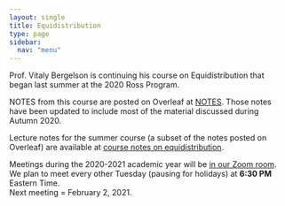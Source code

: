 ```yaml
---
layout: single
title: Equidistribution
type: page
sidebar:
  nav: "menu"
---
```


Prof. Vitaly Bergelson is continuing his course on Equidistribution that began last summer at
the 2020 Ross Program.  

NOTES from this course are posted on Overleaf at [NOTES](https://www.overleaf.com/read/gwnwmsrzqjkm). 
Those notes have been updated to include most of the material discussed during Autumn 2020.  

Lecture notes for the summer course (a subset of the notes posted on Overleaf) are available at
[course notes on equidistribution](./Equidistribution_Notes.pdf). 

Meetings during the 2020-2021 academic year will be 
[in our Zoom room](https://zoom.us/my/rossmath?pwd=R2dSMG1ETDltRVNGT2tvT1hDcEg5dz09).
We plan to meet every other Tuesday (pausing for holidays) at **6:30 PM** Eastern Time.  
Next meeting = February 2, 2021.

